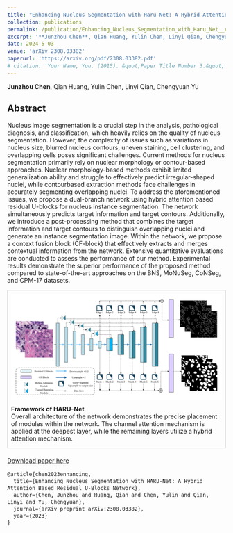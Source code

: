 ```yaml
---
title: "Enhancing Nucleus Segmentation with Haru-Net: A Hybrid Attention Based Residual U-Blocks Network"
collection: publications
permalink: /publication/Enhancing_Nucleus_Segmentation_with_Haru_Net__A_Hybrid_Attention_Based_Residual_U_Blocks_Network
excerpt: '**Junzhou Chen**, Qian Huang, Yulin Chen, Linyi Qian, Chengyuan Yu'
date: 2024-5-03
venue: 'arXiv 2308.03382'
paperurl: 'https://arxiv.org/pdf/2308.03382.pdf'
# citation: 'Your Name, You. (2015). &quot;Paper Title Number 3.&quot; <i>Journal 1</i>. 1(3).'
---
```


**Junzhou Chen**, Qian Huang, Yulin Chen, Linyi Qian, Chengyuan Yu


## Abstract
 Nucleus image segmentation is a crucial step in the analysis, pathological diagnosis, and classification, which heavily relies on the quality of nucleus segmentation. However, the complexity of issues such as variations in nucleus size, blurred nucleus contours, uneven staining, cell clustering, and overlapping cells poses significant challenges. Current methods for nucleus segmentation primarily rely on nuclear morphology or contour-based approaches. Nuclear morphology-based methods exhibit limited generalization ability and struggle to effectively predict irregular-shaped nuclei, while contourbased extraction methods face challenges in accurately segmenting overlapping nuclei. To address the aforementioned issues, we propose a dual-branch network using hybrid attention based residual U-blocks for nucleus instance segmentation. The network simultaneously predicts target information and target contours. Additionally, we introduce a post-processing method that combines the target information and target contours to distinguish overlapping nuclei and generate an instance segmentation image. Within the network, we propose a context fusion block (CF-block) that effectively extracts and merges contextual information from the network. Extensive quantitative evaluations are conducted to assess the performance of our method. Experimental results demonstrate the superior performance of the proposed method compared to state-of-the-art approaches on the BNS, MoNuSeg, CoNSeg, and CPM-17 datasets.

 <div style="border: 1px solid #ccc; padding: 8px; margin-bottom: 20px;">
  <img src="../images/NetWork.svg" alt="">
  <br>
  <p style="margin-top: 10px;margin-bottom: 5px;"> 
  <strong>Framework of HARU-Net </strong> <br style="margin-bottom: 10px;">  Overall architecture of the network demonstrates the precise placement of modules within the network. The channel attention mechanism is applied at the deepest layer, while the remaining layers utilize a hybrid attention mechanism.</p>
</div>


 [Download paper here](https://arxiv.org/pdf/2308.03382.pdf)
 
```
@article{chen2023enhancing,
  title={Enhancing Nucleus Segmentation with HARU-Net: A Hybrid Attention Based Residual U-Blocks Network},
  author={Chen, Junzhou and Huang, Qian and Chen, Yulin and Qian, Linyi and Yu, Chengyuan},
  journal={arXiv preprint arXiv:2308.03382},
  year={2023}
}
```

<!-- Recommended citation: Your Name, You. (2015). "Paper Title Number 3." <i>Journal 1</i>. 1(3). -->